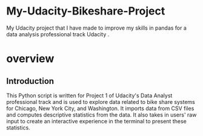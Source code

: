 # My-Udacity-Bikeshare-Project
My Udacity project that I have made to improve my skills in pandas for a data analysis professional track Udacity .
# overview

## Introduction
This Python script is written for Project 1 of Udacity's Data Analyst professional track and is used to explore data related to bike share systems for Chicago, New York City, and Washington. It imports data from CSV files and computes descriptive statistics from the data. It also takes in users' raw input to create an interactive experience in the terminal to present these statistics.
